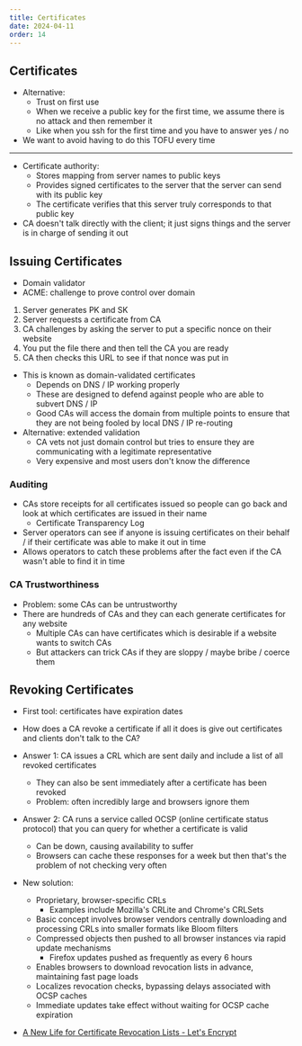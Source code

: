 ```yaml
---
title: Certificates
date: 2024-04-11
order: 14
---
```


## Certificates

- Alternative:
  - Trust on first use
  - When we receive a public key for the first time, we assume there is no attack and then remember it
  - Like when you ssh for the first time and you have to answer yes / no
- We want to avoid having to do this TOFU every time

---

- Certificate authority:
  - Stores mapping from server names to public keys
  - Provides signed certificates to the server that the server can send with its public key
  - The certificate verifies that this server truly corresponds to that public key
- CA doesn't talk directly with the client; it just signs things and the server is in charge of sending it out

## Issuing Certificates

- Domain validator
- ACME: challenge to prove control over domain

1. Server generates PK and SK
2. Server requests a certificate from CA
3. CA challenges by asking the server to put a specific nonce on their website
4. You put the file there and then tell the CA you are ready
5. CA then checks this URL to see if that nonce was put in

- This is known as domain-validated certificates
  - Depends on DNS / IP working properly
  - These are designed to defend against people who are able to subvert DNS / IP
  - Good CAs will access the domain from multiple points to ensure that they are not being fooled by local DNS / IP re-routing
- Alternative: extended validation
  - CA vets not just domain control but tries to ensure they are communicating with a legitimate representative
  - Very expensive and most users don't know the difference

### Auditing

- CAs store receipts for all certificates issued so people can go back and look at which certificates are issued in their name
  - Certificate Transparency Log
- Server operators can see if anyone is issuing certificates on their behalf / if their certificate was able to make it out in time
- Allows operators to catch these problems after the fact even if the CA wasn't able to find it in time

### CA Trustworthiness

- Problem: some CAs can be untrustworthy
- There are hundreds of CAs and they can each generate certificates for any website
  - Multiple CAs can have certificates which is desirable if a website wants to switch CAs
  - But attackers can trick CAs if they are sloppy / maybe bribe / coerce them

## Revoking Certificates

- First tool: certificates have expiration dates
- How does a CA revoke a certificate if all it does is give out certificates and clients don't talk to the CA?
- Answer 1: CA issues a CRL which are sent daily and include a list of all revoked certificates
  - They can also be sent immediately after a certificate has been revoked
  - Problem: often incredibly large and browsers ignore them
- Answer 2: CA runs a service called OCSP (online certificate status protocol) that you can query for whether a certificate is valid
  - Can be down, causing availability to suffer
  - Browsers can cache these responses for a week but then that's the problem of not checking very often
- New solution:

  - Proprietary, browser-specific CRLs
    - Examples include Mozilla's CRLite and Chrome's CRLSets
  - Basic concept involves browser vendors centrally downloading and processing CRLs into smaller formats like Bloom filters
  - Compressed objects then pushed to all browser instances via rapid update mechanisms
    - Firefox updates pushed as frequently as every 6 hours
  - Enables browsers to download revocation lists in advance, maintaining fast page loads
  - Localizes revocation checks, bypassing delays associated with OCSP caches
  - Immediate updates take effect without waiting for OCSP cache expiration

- [A New Life for Certificate Revocation Lists - Let's Encrypt](https://letsencrypt.org/2022/09/07/new-life-for-crls.html)
